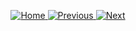 <p align="center">
  <a href="https://github.com/ishahneilkhan" target="_blank">
    <img src="https://img.shields.io/badge/Home-6f42c1?style=for-the-badge&logo=github&logoColor=white" alt="Home" />
  </a>
  <a href="https://github.com/ishahneilkhan/blogs" target="_blank">
    <img src="https://img.shields.io/badge/Previous-555555?style=for-the-badge&logo=logarithm&logoColor=white" alt="Previous" />
  </a>
  <a href="https://github.com/ishahneilkhan/Download" target="_blank">
    <img src="https://img.shields.io/badge/Next-1E40AF?style=for-the-badge&logo=next.js&logoColor=white" alt="Next" />
  </a>
</p>
